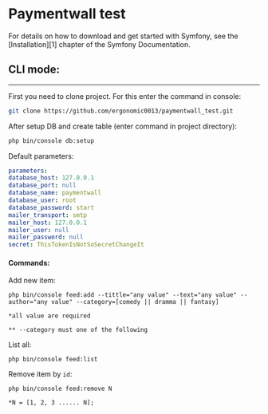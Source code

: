Paymentwall test 
========================


For details on how to download and get started with Symfony, see the
[Installation][1] chapter of the Symfony Documentation.

## CLI mode:
--------------

First you need to clone project. For this enter the command in console:

```sh
git clone https://github.com/ergonomic0013/paymentwall_test.git
```

After setup DB and create table (enter command in project directory):
```sh
php bin/console db:setup
```
Default parameters:
```yaml
parameters:
database_host: 127.0.0.1
database_port: null
database_name: paymentwall
database_user: root
database_password: start
mailer_transport: smtp
mailer_host: 127.0.0.1
mailer_user: null
mailer_password: null
secret: ThisTokenIsNotSoSecretChangeIt
```
#### Commands:
Add new item:
```
php bin/console feed:add --tittle="any value" --text="any value" --author="any value" --category=[comedy || dramma || fantasy]
```
`*all value are required`

`** --category must one of the following`


List all:
```
php bin/console feed:list
```

Remove item by `id`:
```
php bin/console feed:remove N
```
`*N = [1, 2, 3 ...... N];`







